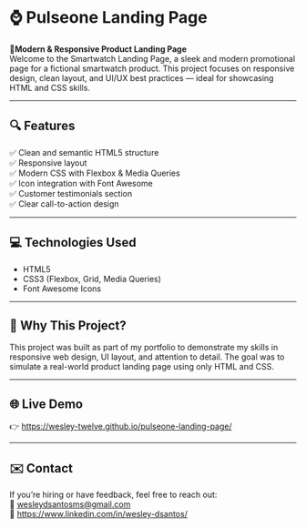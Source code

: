 # ⌚ Pulseone Landing Page  

**📱Modern & Responsive Product Landing Page**  
Welcome to the Smartwatch Landing Page, a sleek and modern promotional page for a fictional smartwatch product. 
This project focuses on responsive design, clean layout, and UI/UX best practices — ideal for showcasing HTML and CSS skills.

---
  
## 🔍 Features  

✅ Clean and semantic HTML5 structure  
✅ Responsive layout  
✅ Modern CSS with Flexbox & Media Queries  
✅ Icon integration with Font Awesome  
✅ Customer testimonials section  
✅ Clear call-to-action design  

---

## 💻 Technologies Used  
- HTML5  
- CSS3 (Flexbox, Grid, Media Queries)  
- Font Awesome Icons  

---

## 🚀 Why This Project?  
This project was built as part of my portfolio to demonstrate my skills in responsive web design, UI layout, and attention to detail. 
The goal was to simulate a real-world product landing page using only HTML and CSS.  

---

## 🌐 Live Demo  
👉 https://wesley-twelve.github.io/pulseone-landing-page/

---

## ✉️ Contact  
If you’re hiring or have feedback, feel free to reach out:  
📧 wesleydsantosms@gmail.com  
🔗 https://www.linkedin.com/in/wesley-dsantos/
